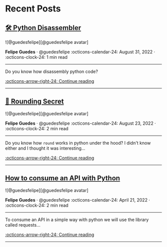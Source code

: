 # Recent Posts


## [🛠 Python Disassembler]

<aside class="mdx-author" markdown>
![@guedesfelipe][@guedesfelipe avatar]

<span>__Felipe Guedes__ · @guedesfelipe</span>
<span>
:octicons-calendar-24: August 31, 2022 ·
:octicons-clock-24: 1 min read
</span>
</aside>


  [@guedesfelipe avatar]: https://avatars.githubusercontent.com/u/25853920

  [🛠 Python Disassembler]: python/disassembler.md

---

Do you know how disassembly python code?

  [:octicons-arrow-right-24: Continue reading][🛠 Python Disassembler]

---


## [🔐 Rounding Secret]

<aside class="mdx-author" markdown>
![@guedesfelipe][@guedesfelipe avatar]

<span>__Felipe Guedes__ · @guedesfelipe</span>
<span>
:octicons-calendar-24: August 23, 2022 ·
:octicons-clock-24: 2 min read
</span>
</aside>


  [@guedesfelipe avatar]: https://avatars.githubusercontent.com/u/25853920

  [🔐 Rounding Secret]: python/rounding-secret.md

---

Do you know how `round` works in python under the hood? I didn't know either and I thought it was interesting...

  [:octicons-arrow-right-24: Continue reading][🔐 Rounding Secret]

---

## [How to consume an API with Python]

<aside class="mdx-author" markdown>
![@guedesfelipe][@guedesfelipe avatar]

<span>__Felipe Guedes__ · @guedesfelipe</span>
<span>
:octicons-calendar-24: April 21, 2022 ·
:octicons-clock-24: 2 min read
</span>
</aside>


  [@guedesfelipe avatar]: https://avatars.githubusercontent.com/u/25853920

  [How to consume an API with Python]: python/consume-api.md

---

To consume an API in a simple way with python we will use the library called requests...

  [:octicons-arrow-right-24: Continue reading][How to consume an API with Python]

---
